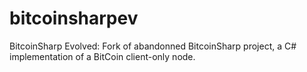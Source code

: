 bitcoinsharpev
==============

BitcoinSharp Evolved: Fork of abandonned BitcoinSharp project, a C# implementation of a BitCoin client-only node.
